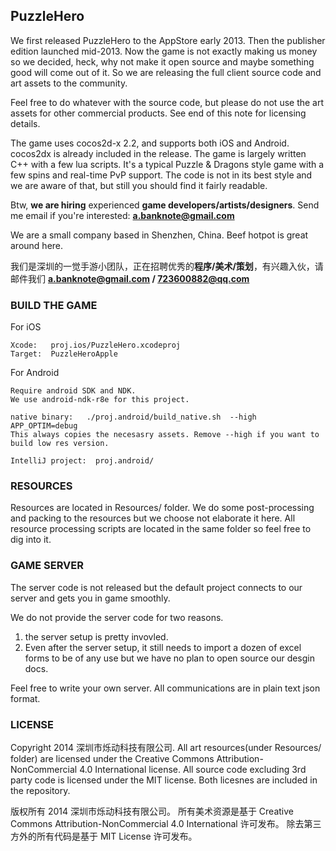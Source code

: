 ## PuzzleHero 

We first released PuzzleHero to the AppStore early 2013. Then the publisher edition launched mid-2013. Now the game is not exactly making us money so we decided, heck, why not make it open source and maybe something good will come out of it. So we are releasing the full client source code and art assets to the community.

Feel free to do whatever with the source code, but please do not use the art assets for other commercial products. See end of this note for licensing details.

The game uses cocos2d-x 2.2, and supports both iOS and Android. cocos2dx is already included in the release. The game is largely written C++ with a few lua scripts. It's a typical Puzzle & Dragons style game with a few spins and real-time PvP support. The code is not in its best style and we are aware of that, but still you should find it fairly readable.

Btw, **we are hiring** experienced **game developers/artists/designers**.
Send me email if you're interested: **a.banknote@gmail.com**

We are a small company based in Shenzhen, China. Beef hotpot is great around here.

我们是深圳的一觉手游小团队，正在招聘优秀的**程序/美术/策划**，有兴趣入伙，请邮件我们 **a.banknote@gmail.com / 723600882@qq.com** 

### BUILD THE GAME

For iOS
```
Xcode:   proj.ios/PuzzleHero.xcodeproj
Target:  PuzzleHeroApple
```

For Android
```
Require android SDK and NDK.
We use android-ndk-r8e for this project.

native binary:   ./proj.android/build_native.sh  --high  APP_OPTIM=debug
This always copies the necesasry assets. Remove --high if you want to build low res version.

IntelliJ project:  proj.android/
```

### RESOURCES
Resources are located in Resources/ folder. We do some post-processing and packing to the resources but we choose not elaborate it here. All resource processing scripts are located in the same folder so feel free to dig into it.

### GAME SERVER
The server code is not released but the default project connects to our server and gets you in game smoothly.

We do not provide the server code for two reasons.
1. the server setup is pretty invovled.
2. Even after the server setup, it still needs to import a dozen of excel forms to be of any use but we have no plan to open source our desgin docs.

Feel free to write your own server. All communications are in plain text json format.

### LICENSE

Copyright 2014 深圳市烁动科技有限公司.
All art resources(under Resources/ folder) are licensed under the Creative Commons Attribution-NonCommercial 4.0 International license. 
All source code excluding 3rd party code is licensed under the MIT license.
Both licesnes are included in the repository.

版权所有 2014  深圳市烁动科技有限公司。
所有美术资源是基于 Creative Commons Attribution-NonCommercial 4.0 International 许可发布。
除去第三方外的所有代码是基于 MIT License 许可发布。
